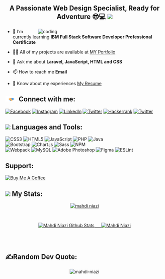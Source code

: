 
<h2 align="center">A Passionate Web Design Specialist, Ready for Adventure 😎💻
<img src="https://user-images.githubusercontent.com/73097560/115834477-dbab4500-a447-11eb-908a-139a6edaec5c.gif">
</h2>
<img align="right" alt="coding" width="400" src="https://converteddigital.com/wp-content/uploads/2023/09/web-design.gif">


- 🌱 I’m currently learning **IBM Full Stack Software Developer Professional Certificate**

- 👨‍💻 All of my projects are available at [MY Portfolio](https://github.com/Mahdi-Niazi?tab=repositories)

- 💬 Ask me about **Laravel, JavaScript, HTML and CSS**

- 📫 How to reach me **Email**

- 📄 Know about my experiences [My Resume](https://www.linkedin.com/in/mohammad-mahdi-niazi/)
  
<h2 align="left"><img src="https://github.com/0xAbdulKhalid/0xAbdulKhalid/raw/main/assets/mdImages/handshake.gif" width=7.5% /> Connect with me:</h2>

[![Facebook](https://img.shields.io/badge/Facebook-%231877F2.svg?logo=Facebook&logoColor=white)](https://www.facebook.com/profile.php?id=100079985746794)
[![Instagram](https://img.shields.io/badge/Instagram-%23E4405F.svg?logo=Instagram&logoColor=white)](https://www.instagram.com/mahdiniazi62434/)
[![LinkedIn](https://img.shields.io/badge/LinkedIn-%230077B5.svg?logo=linkedin&logoColor=white)](https://www.linkedin.com/in/mohammad-mahdi-niazi-58a262235/)
[![Twitter](https://img.shields.io/badge/Twitter-%231DA1F2.svg?logo=Twitter&logoColor=white)](https://twitter.com/mahdiniazi1/) 
[![Hackerrank](https://img.shields.io/badge/hackerrank-%234ea94b.svg?logo=hackerrank&logoColor=white)](https://www.hackerrank.com/m_mahdi_niazi) 
[![Twitter](https://img.shields.io/badge/codechef-%231DA1F2.svg?logo=codechef&logoColor=white)](https://www.codechef.com/users/mmahdiniazi) 
<p align="left">


<h2 align="left"><img src="https://media2.giphy.com/media/QssGEmpkyEOhBCb7e1/giphy.gif?cid=ecf05e47a0n3gi1bfqntqmob8g9aid1oyj2wr3ds3mg700bl&rid=giphy.gif" width=3% /> Languages and Tools:</h2>

<!-- [![My Skills](https://skillicons.dev/icons?i=bootstrap,cs,django,java,py,ruby,sqlite,webpack,ps,html,css,sass,js,react,redux,mysql,mongodb,git,github,vscode,figma)](https://skillicons.dev) -->

![CSS3](https://img.shields.io/badge/css3-%231572B6.svg?style=flat&logo=css3&logoColor=white) 
![HTML5](https://img.shields.io/badge/html5-%23E34F26.svg?style=flat&logo=html5&logoColor=white) 
![JavaScript](https://img.shields.io/badge/javascript-%23323330.svg?style=flat&logo=javascript&logoColor=%23F7DF1E) 
![PHP](https://img.shields.io/badge/php-%23777BB4.svg?style=flat&logo=php&logoColor=white)
![Java](https://img.shields.io/badge/java-%23ED8B00.svg?style=flat&logo=java&logoColor=white) <br>
![Bootstrap](https://img.shields.io/badge/bootstrap-%23563D7C.svg?style=flat&logo=bootstrap&logoColor=white) 
![Chart.js](https://img.shields.io/badge/chart.js-F5788D.svg?style=flat&logo=chart.js&logoColor=white)
![Sass](https://img.shields.io/badge/sass-F5788D.svg?style=flat&logo=sass&logoColor=white) 
![NPM](https://img.shields.io/badge/NPM-%23000000.svg?style=flat&logo=npm&logoColor=white)  <br>
![Webpack](https://img.shields.io/badge/webpack-%238DD6F9.svg?style=flat&logo=webpack&logoColor=black)
![MySQL](https://img.shields.io/badge/mysql-%2300f.svg?style=flat&logo=mysql&logoColor=white) 
![Adobe Photoshop](https://img.shields.io/badge/adobephotoshop-%2331A8FF.svg?style=flat&logo=adobephotoshop&logoColor=white) 
![Figma](https://img.shields.io/badge/figma-%23F24E1E.svg?style=flat&logo=figma&logoColor=white) 
![ESLint](https://img.shields.io/badge/ESLint-4B3263?style=flat&logo=eslint&logoColor=white) 

<h2 align="left">Support:</h2>
<p align="center"><a href="https://www.buymeacoffee.com/mahdiniazi62434"> 
   
<a href="https://www.buymeacoffee.com/mahdiniazi62434" target="_blank"><img src="https://cdn.buymeacoffee.com/buttons/v2/default-yellow.png" alt="Buy Me A Coffee" style="height: 60px !important;width: 217px !important;" ></a>
   
<h2 align="left"><img src="https://media.giphy.com/media/iY8CRBdQXODJSCERIr/giphy.gif" width=3% /> My Stats:</h2>
<p align="center"> <a href="https://github.com/ryo-ma/github-profile-trophy"><img src="https://github-profile-trophy.vercel.app/?username=mahdi-niazi" alt="mahdi niazi" /></a> </p>

<br>
<p align="center">
  <a href="https://github.com/mahdi-niazi/">
  <img src="https://github-readme-stats.vercel.app/api?username=Mahdi-Niazi&include_all_commits=true&count_private=true&show_icons=true&line_height=20&title_color=7A7ADB&icon_color=2234AE&text_color=D3D3D3&bg_color=0,000000,130F40&hide_border=true" alt="Mahdi Niazi Github Stats"> &emsp; <img src="https://github-readme-stats.vercel.app/api/top-langs?username=mahdi-niazi&show_icons=true&locale=en&layout=compact&text_color=daf7dc&bg_color=0,000000,130F40&hide_border=true" alt="Mahdi Niazi" />
     <br>
     <br>
  </a>
</p>
<br>
   
<h2 align="left">✍️Random Dev Quote:</h2>

<div align="center"> 
   <img src="https://quotes-github-readme.vercel.app/api?type=horizontal&theme=catppuccin_mocha" alt="mahdi-niazi" />
<div />
<br>

